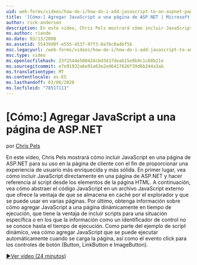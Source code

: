 ```yaml
---
uid: web-forms/videos/how-do-i/how-do-i-add-javascript-to-an-aspnet-page
title: '[Cómo:] Agregar JavaScript a una página de ASP.NET | Microsoft Docs'
author: rick-anderson
description: En este vídeo, Chris Pels mostrará cómo incluir JavaScript en una página de ASP.NET para su uso en la página de cliente con el fin de proporcionar una experiencia de usuario más enriquecida y más sólida...
ms.author: riande
ms.date: 03/13/2008
ms.assetid: 55439d0f-e555-4537-97f3-0a7bc0a4bf5b
msc.legacyurl: /web-forms/videos/how-do-i/how-do-i-add-javascript-to-an-aspnet-page
msc.type: video
ms.openlocfilehash: 23f1544e500424cbd3437deab15e9b9c1c68b21e
ms.sourcegitcommit: e7e91932a6e91a63e2e46417626f39d6b244a3ab
ms.translationtype: MT
ms.contentlocale: es-ES
ms.lasthandoff: 03/06/2020
ms.locfileid: "78517111"
---
```

# <a name="how-do-i-add-javascript-to-an-aspnet-page"></a>[Cómo:] Agregar JavaScript a una página de ASP.NET

por [Chris Pels](https://twitter.com/chrispels)

En este vídeo, Chris Pels mostrará cómo incluir JavaScript en una página de ASP.NET para su uso en la página de cliente con el fin de proporcionar una experiencia de usuario más enriquecida y más sólida. En primer lugar, vea cómo incluir JavaScript directamente en una página de ASP.NET y hacer referencia al script desde los elementos de la página HTML. A continuación, vea cómo abstraer el código JavaScript en un archivo JavaScript externo que ofrece la ventaja de que se almacena en caché por el explorador y que se puede usar en varias páginas. Por último, obtenga información sobre cómo agregar JavaScript a una página dinámicamente en tiempo de ejecución, que tiene la ventaja de incluir scripts para una situación específica o en los que la información como un identificador de control no se conoce hasta el tiempo de ejecución. Como parte del ejemplo de script dinámico, vea cómo agregar JavaScript que se puede ejecutar automáticamente cuando se carga la página, así como el evento click para los controles de botón (Button, LinkButton e ImageButton).

[&#9654;Ver vídeo (24 minutos)](https://channel9.msdn.com/Blogs/ASP-NET-Site-Videos/how-do-i-add-javascript-to-an-aspnet-page)
